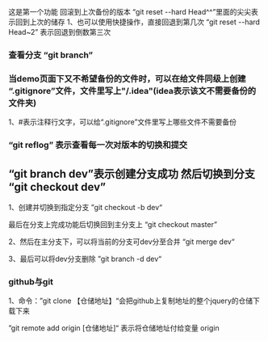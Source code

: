这是第一个功能
回滚到上次备份的版本  “git reset --hard Head^^”里面的尖尖表示回到上次的储存
1、也可以使用快捷操作，直接回退到第几次 “git reset --hard Head~2” 表示回退到倒数第三次
### 查看分支  “git branch”
### 当demo页面下又不希望备份的文件时，可以在给文件同级上创建 “.gitignore”文件，文件里写上"/.idea"(idea表示该文不需要备份的文件夹)
1、#表示注释行文字，可以给“.gitignore”文件里写上哪些文件不需要备份

### “git reflog” 表示查看每一次对版本的切换和提交


##   “git branch dev”表示创建分支成功   然后切换到分支  “git checkout dev”


1、创建并切换到指定分支  ”git checkout -b dev“


最后在分支上完成功能后切换回到主分支上  “git checkout master”

2、然后在主分支下，可以将当前的分支可dev分至合并  “git merge dev“

3、最后可以将dev分支删除  ”git branch -d dev“ 


###  github与git
  1、命令：”git clone  【仓储地址】“会把github上复制地址的整个jquery的仓储下载下来

  ”git remote add origin [仓储地址]“ 表示将仓储地址付给变量 origin